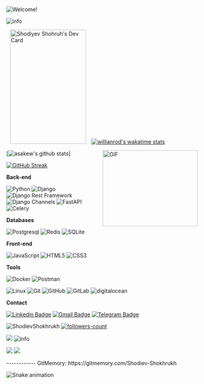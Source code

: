 

<!-- Managing your profile README -->
<!-- https://docs.github.com/en/account-and-profile/setting-up-and-managing-your-github-profile/customizing-your-profile/managing-your-profile-readme -->

![Welcome!](86T4GWHN.gif)

<img src="https://github-profile-summary-cards.vercel.app/api/cards/profile-details?username=Shodiev-Shokhrukh&theme=github_dark" alt="info">

<a href="https://app.daily.dev/revolutionize" style="margin:10px"><img src="https://api.daily.dev/devcards/8ab3876d30eb4e61875cb501c631421b.png?r=lql" width="200" height="300" alt="Shodiyev Shohruh's Dev Card"/></a> [![willianrod's wakatime stats](https://github-readme-stats.vercel.app/api/wakatime?username=ShodievShokhrukh&theme=github_dark&layout=compact)](https://wakatime.com/@ShodievShokhrukh)

<img align="right" alt="GIF" src="https://user-images.githubusercontent.com/5355808/139111924-210cc6fa-9fb1-4dac-929d-6324a5836a92.gif" width="250" height="200" />

[![asakew's github stats](https://github-readme-stats.vercel.app/api?username=Shodiev-Shokhrukh&theme=github_dark&show_icons=true)]
<!-- Readme Docs: https://github.com/anuraghazra/github-readme-stats -->

[![GitHub Streak](https://github-readme-streak-stats.herokuapp.com?user=Shodiev-Shokhrukh&theme=tokyonight_duo&hide_border=true)](https://github.com/Shodiev-Shokhrukh/)
<!-- https://github.com/denvercoder1/github-readme-streak-stats -->

**Back-end**

![Python](https://img.shields.io/badge/-Python-black?style=flat-square&logo=Python)
![Django](https://img.shields.io/badge/-Django-0aad48?style=flat-square&logo=Django)
![Django Rest Framework](https://img.shields.io/badge/DRF-red?style=flat-square&logo=Django)
![Django Channels](https://img.shields.io/badge/-Django_Channels-46a2f1?style=flat-square&logo=Django)
![FastAPI](https://img.shields.io/badge/-FastAPI-%2300C7B7?style=flat-square&logo=FastAPI)
![Celery](https://img.shields.io/badge/-Celery-%2300C7B7?style=flat-square&logo=Celery)

**Databases**

![Postgresql](https://img.shields.io/badge/-Postgresql-%232c3e50?style=flat-square&logo=Postgresql)
![Redis](https://img.shields.io/badge/-Redis-FCA121?style=flat-square&logo=Redis)
![SQLite](https://img.shields.io/badge/-Sqlite-%232c3e50?style=flat-square&logo=Sqlite)

**Front-end**

![JavaScript](https://img.shields.io/badge/-JavaScript-%23F7DF1C?style=flat-square&logo=javascript&logoColor=000000&labelColor=%23F7DF1C&color=%23FFCE5A)
![HTML5](https://img.shields.io/badge/-HTML5-%23E44D27?style=flat-square&logo=html5&logoColor=ffffff)
![CSS3](https://img.shields.io/badge/-CSS3-%231572B6?style=flat-square&logo=css3)


**Tools**

![Docker](https://img.shields.io/badge/-Docker-46a2f1?style=flat-square&logo=docker&logoColor=white)
![Postman](https://img.shields.io/badge/Postman-FCA121?style=flat-square&logo=postman)

![Linux](https://img.shields.io/badge/Linux-black?style=flat-square&logo=linux)
![Git](https://img.shields.io/badge/-Git-black?style=flat-square&logo=git)
![GitHub](https://img.shields.io/badge/-GitHub-181717?style=flat-square&logo=github)
![GitLab](https://img.shields.io/badge/-GitLab-FCA121?style=flat-square&logo=gitlab)
<img src="https://img.shields.io/badge/Digital_Ocean-0080FF?style=for-the-badge&logo=DigitalOcean&logoColor=white" alt="digitalocean" />


**Contact**

[![Linkedin Badge](https://img.shields.io/badge/-Linkedin-blue?style=flat-square&logo=Linkedin&logoColor=white&link=https://www.linkedin.com/in/shokhrukh-shodiev/)](https://www.linkedin.com/in/shokhrukh-shodiev/)
[![Gmail Badge](https://img.shields.io/badge/-Gmail-c14438?style=flat-square&logo=Gmail&logoColor=white&link=mailto:djangodev77@gmail.com)](mailto:djangodev77@gmail.com)
[![Telegram Badge](https://img.shields.io/badge/-Telegram-blue?style=flat-square&logo=Telegram&logoColor=white&link=https://t.me/simplicity_is_better)](https://t.me/simplicity_is_better)

<p> 
<img src="https://komarev.com/ghpvc/?username=ShodievShokhrukh&color=brightgreen" alt="ShodievShokhrukh"/>
<a href="https://github.com/Shodiev-Shokhrukh?tab=followers">
    <img src="https://img.shields.io/github/followers/Shodiev-Shokhrukh?label=Followers&style=social" alt="followers-count">
</a>

</p>
<img src="https://activity-graph.herokuapp.com/graph?username=Shodiev-Shokhrukh&theme=xcode" />
<!-- <img src="https://raw.githubusercontent.com/muhiqsimui/muhiqsimui/output/github-contribution-grid-snake.svg"we> -->

<img src="https://github-profile-trophy.vercel.app/?username=Shodiev-Shokhrukh&margin-w=5&theme=radical" alt="info" />

<p>
  <img src="https://img.icons8.com/ios/96/26e07f/django.png"/>
<img src="https://img.icons8.com/color/96/000000/postgreesql.png"/>
</p>
------------
GitMemory: https://gitmemory.com/Shodiev-Shokhrukh

![Snake animation](https://github.com/mirsaid-mirzohidov/mirsaid-mirzohidov/blob/output/github-contribution-grid-snake.svg)
